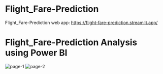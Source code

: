# Flight_Fare-Prediction

Flight_Fare-Prediction web app: https://flight-fare-prediction.streamlit.app/


# Flight_Fare-Prediction Analysis using Power BI
![page-1](https://github.com/Bharathkumar-ms/Flight_Fare-Prediction/assets/96257624/387e07f1-f7b9-444b-9f87-f31c9a3a8de4)
![page-2](https://github.com/Bharathkumar-ms/Flight_Fare-Prediction/assets/96257624/2f01f9ff-8828-4327-bfa2-e7954f042c66)


